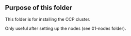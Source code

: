 ## Purpose of this folder
This folder is for installing the OCP cluster. 

Only useful after setting up the nodes (see 01-nodes folder).
